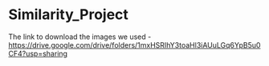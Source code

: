 # Similarity_Project
The link to download the images we used - https://drive.google.com/drive/folders/1mxHSRIhY3toaHl3iAUuLGq6YpB5u0CF4?usp=sharing
